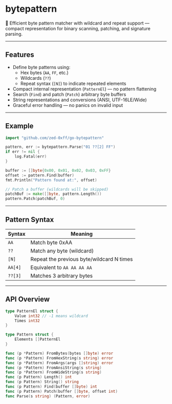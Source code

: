 # bytepattern

🧬 Efficient byte pattern matcher with wildcard and repeat support — compact representation for binary scanning, patching, and signature parsing.

---

## Features

- Define byte patterns using:
  - Hex bytes (`AA`, `FF`, etc.)
  - Wildcards (`??`)
  - Repeat syntax (`[N]`) to indicate repeated elements
- Compact internal representation (`PatternEl`) — no pattern flattening
- Search (`Find`) and patch (`Patch`) arbitrary byte buffers
- String representations and conversions (ANSI, UTF-16LE/Wide)
- Graceful error handling — no panics on invalid input

---

## Example

```go
import "github.com/zed-0xff/go-bytepattern"

pattern, err := bytepattern.Parse("01 ??[2] FF")
if err != nil {
	log.Fatal(err)
}

buffer := []byte{0x00, 0x01, 0x02, 0x03, 0xFF}
offset := pattern.Find(buffer)
fmt.Println("Pattern found at:", offset)

// Patch a buffer (wildcards will be skipped)
patchBuf := make([]byte, pattern.Length())
pattern.Patch(patchBuf, 0)
```

---

## Pattern Syntax

| Syntax   | Meaning                                |
|----------|----------------------------------------|
| `AA`     | Match byte 0xAA                        |
| `??`     | Match any byte (wildcard)             |
| `[N]`    | Repeat the previous byte/wildcard N times |
| `AA[4]`  | Equivalent to `AA AA AA AA`            |
| `??[3]`  | Matches 3 arbitrary bytes              |

---

## API Overview

```go
type PatternEl struct {
    Value int32 // -1 means wildcard
    Times int32
}

type Pattern struct {
    Elements []PatternEl
}

func (p *Pattern) FromBytes(bytes []byte) error
func (p *Pattern) FromHexString(s string) error
func (p *Pattern) FromArgs(args []string) error
func (p *Pattern) FromAnsiString(s string)
func (p *Pattern) FromWideString(s string)
func (p Pattern) Length() int
func (p Pattern) String() string
func (p Pattern) Find(buffer []byte) int
func (p Pattern) Patch(buffer []byte, offset int)
func Parse(s string) (Pattern, error)
```
